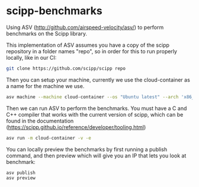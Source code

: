 # scipp-benchmarks

Using ASV (http://github.com/airspeed-velocity/asv/) to perform benchmarks on the Scipp library.

This implementation of ASV assumes you have a copy of the scipp repository in a folder names "repo", so in order for this to run properly locally, like in our CI:

```bash
git clone https://github.com/scipp/scipp repo
```

Then you can setup your machine, currently we use the cloud-container as a name for the machine we use.

```bash
asv machine --machine cloud-container --os "Ubuntu latest" --arch 'x86_64' --cpu "2 Core CPU" --num_cpu 2 --ram '7GB'
```

Then we can run ASV to perform the benchmarks. You must have a C and C++ compiler that works with the current version of scipp, which can be found in the documentation (https://scipp.github.io/reference/developer/tooling.html)

```bash
asv run -m cloud-container -v -e
```

You can locally preview the benchmarks by first running a publish command, and then preview which will give you an IP that lets you look at benchmark:

```bash
asv publish
asv preview
```
